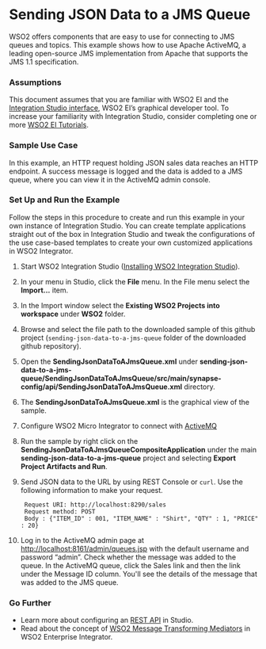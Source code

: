 # Sending JSON Data to a JMS Queue

WSO2 offers components that are easy to use for connecting to JMS queues and topics. This example shows how to use Apache 
ActiveMQ, a leading open-source JMS implementation from Apache that supports the JMS 1.1 specification.

### Assumptions

This document assumes that you are familiar with WSO2 EI and the [Integration Studio interface](https://ei.docs.wso2.com/en/latest/micro-integrator/develop/WSO2-Integration-Studio/), WSO2 EI’s graphical developer tool. To increase your familiarity with Integration Studio, consider completing one or more [WSO2 EI Tutorials](https://ei.docs.wso2.com/en/latest/micro-integrator/use-cases/integration-use-cases/).

### Sample Use Case
In this example, an HTTP request holding JSON sales data reaches an HTTP endpoint. A success message is logged and the data is added to a JMS queue, where you can view it in the ActiveMQ admin console.

### Set Up and Run the Example
Follow the steps in this procedure to create and run this example in your own instance of Integration Studio. You can create template applications straight out of the box in Integration Studio and tweak the configurations of the use case-based templates to create your own customized applications in WSO2 Integrator.

1. Start WSO2 Integration Studio ([Installing WSO2 Integration Studio](https://ei.docs.wso2.com/en/latest/micro-integrator/develop/installing-WSO2-Integration-Studio/)).

2. In your menu in Studio, click the **File** menu. In the File menu select the **Import...** item.

3. In the Import window select the **Existing WSO2 Projects into workspace** under **WSO2** folder.

4. Browse and select the file path to the downloaded sample of this github project (`sending-json-data-to-a-jms-queue` folder of the downloaded github repository).

5. Open the **SendingJsonDataToAJmsQueue.xml** under **sending-json-data-to-a-jms-queue/SendingJsonDataToAJmsQueue/src/main/synapse-config/api/SendingJsonDataToAJmsQueue.xml** directory. 

6. The **SendingJsonDataToAJmsQueue.xml** is the graphical view of the sample.

7. Configure WSO2 Micro Integrator to connect with [ActiveMQ](https://ei.docs.wso2.com/en/latest/micro-integrator/setup/brokers/configure-with-ActiveMQ/)

8. Run the sample by right click on the **SendingJsonDataToAJmsQueueCompositeApplication** under the main **sending-json-data-to-a-jms-queue** project and selecting **Export Project Artifacts and Run**.

9. Send JSON data to the URL by using REST Console or `curl`. Use the following information to make your request.

        Request URI: http://localhost:8290/sales
        Request method: POST
        Body : {"ITEM_ID" : 001, "ITEM_NAME" : "Shirt", "QTY" : 1, "PRICE" : 20}

10. Log in to the ActiveMQ admin page at [http://localhost:8161/admin/queues.jsp](http://localhost:8161/admin/queues.jsp) with the default username and password “admin”. Check whether the message was added to the queue. In the ActiveMQ queue, click the Sales link and then the link under the Message ID column. You'll see the details of the message that was added to the JMS queue.

<!-- INCLUDE_MD: ../../../docs/common/get-the-code.md -->

### Go Further

* Learn more about configuring an [REST API](https://ei.docs.wso2.com/en/latest/micro-integrator/references/synapse-properties/rest-api-properties/) in Studio.
* Read about the concept of [WSO2 Message Transforming Mediators](https://ei.docs.wso2.com/en/latest/micro-integrator/references/mediators/about-mediators/) in WSO2 Enterprise Integrator.